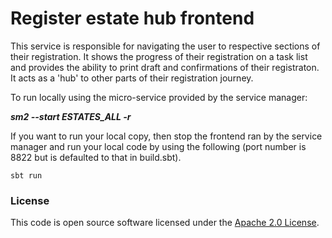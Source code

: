 # Register estate hub frontend

This service is responsible for navigating the user to respective sections of their registration. It shows the progress of their registration on a task list and provides the ability to print draft and confirmations of their registraton.
It acts as a 'hub' to other parts of their registration journey.

To run locally using the micro-service provided by the service manager:

***sm2 --start ESTATES_ALL -r***

If you want to run your local copy, then stop the frontend ran by the service manager and run your local code by using the following (port number is 8822 but is defaulted to that in build.sbt).

`sbt run`

### License

This code is open source software licensed under the [Apache 2.0 License]("http://www.apache.org/licenses/LICENSE-2.0.html").
